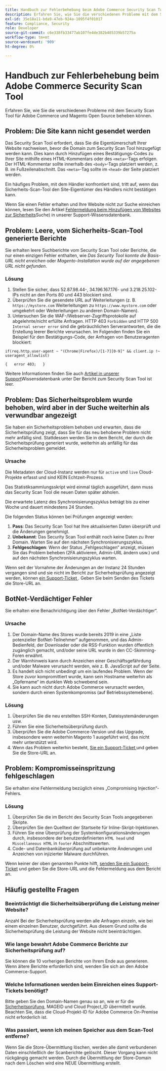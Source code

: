 ```yaml
---
title: Handbuch zur Fehlerbehebung beim Adobe Commerce Security Scan Tool
description: Erfahren Sie, wie Sie die verschiedenen Probleme mit dem Security Scan Tool für Adobe Commerce und Magento Open Source beheben können.
exl-id: 35e18a11-bda9-47eb-924a-1095f4f01017
feature: Compliance, Security
role: Developer
source-git-commit: c6e338fb33477ab107fe4de382b485339b57275a
workflow-type: tm+mt
source-wordcount: '909'
ht-degree: 0%

---
```


# Handbuch zur Fehlerbehebung beim Adobe Commerce Security Scan Tool

Erfahren Sie, wie Sie die verschiedenen Probleme mit dem Security Scan Tool für Adobe Commerce und Magento Open Source beheben können.

## Problem: Die Site kann nicht gesendet werden

Das Security Scan Tool erfordert, dass Sie die Eigentümerschaft Ihrer Website nachweisen, bevor die Domain zum Security Scan Tool hinzugefügt werden kann. Dies kann durch Hinzufügen eines Bestätigungs-Codes zu Ihrer Site mithilfe eines HTML-Kommentars oder des `<meta>`-Tags erfolgen. Der HTML-Kommentar sollte innerhalb des `<body>`-Tags platziert werden, z. B. im Fußzeilenabschnitt. Das `<meta>`-Tag sollte im `<head>` der Seite platziert werden.

Ein häufiges Problem, mit dem Händler konfrontiert sind, tritt auf, wenn das Sicherheits-Scan-Tool den Site-Eigentümer des Händlers nicht bestätigen kann.

Wenn Sie einen Fehler erhalten und Ihre Website nicht zur Suche einreichen können, lesen Sie den Artikel [Fehlermeldung beim Hinzufügen von Websites zur Sicherheits](/help/troubleshooting/miscellaneous/error-message-adding-site-into-security-scan.md)Suche) in unserer Support-Wissensdatenbank.

## Problem: Leere, vom Sicherheits-Scan-Tool generierte Berichte

Sie erhalten leere Suchberichte vom Security Scan Tool oder Berichte, die nur einen einzigen Fehler enthalten, wie *Das Security Tool konnte die Basis-URL nicht erreichen* oder *Magento-Installation wurde auf der angegebenen URL nicht gefunden*.

### Lösung

1. Stellen Sie sicher, dass 52.87.98.44-, 34.196.167.176- und 3.218.25.102-IPs nicht an den Ports 80 und 443 blockiert sind.
1. Überprüfen Sie die gesendete URL auf Weiterleitungen (z. B. `https://mystore.com` Weiterleitungen zu `https://www.mystore.com` oder umgekehrt oder Weiterleitungen zu anderen Domain-Namen).
1. Untersuchen Sie die WAF-/Webserver-Zugriffsprotokolle auf abgelehnte/nicht erfüllte Anfragen. HTTP 403 `Forbidden` und HTTP 500 `Internal server error` sind die gebräuchlichen Serverantworten, die die Erstellung leerer Berichte verursachen. Im Folgenden finden Sie ein Beispiel für den Bestätigungs-Code, der Anfragen von Benutzeragenten blockiert:

```code block
if(req.http.user-agent ~ "(Chrome|Firefox)/[1-7][0-9]" && client.ip !~ useragent_allowlist)

{   error 403;   }
```

Weitere Informationen finden Sie auch [ Artikel in unserer Support](/help/troubleshooting/miscellaneous/the-security-scan-tool-report-is-blank.md)Wissensdatenbank unter Der Bericht zum Security Scan Tool ist leer.

## Problem: Das Sicherheitsproblem wurde behoben, wird aber in der Suche weiterhin als verwundbar angezeigt

Sie haben ein Sicherheitsproblem behoben und erwarten, dass die Sicherheitsprüfung zeigt, dass Sie für das neu behobene Problem nicht mehr anfällig sind. Stattdessen werden Sie in dem Bericht, der durch die Sicherheitsprüfung generiert wurde, weiterhin als anfällig für das Sicherheitsproblem gemeldet.

### Ursache

Die Metadaten der Cloud-Instanz werden nur für `active` und `live` Cloud-Projekte erfasst und sind KEIN Echtzeit-Prozess.

Das Statistiksammlungsskript wird einmal täglich ausgeführt, dann muss das Security Scan Tool die neuen Daten später abholen.

Die erwartete Latenz des Synchronisierungszyklus beträgt bis zu einer Woche und dauert mindestens 24 Stunden.

Die folgenden Status können bei Prüfungen angezeigt werden:

1. **Pass**: Das Security Scan Tool hat Ihre aktualisierten Daten überprüft und die Änderungen genehmigt.
1. **Unbekannt**: Das Security Scan Tool enthält noch keine Daten zu Ihrer Domain. Warten Sie auf den nächsten Synchronisierungszyklus.
1. **Fehlgeschlagen**: Wenn der Status „Fehlgeschlagen“ anzeigt, müssen Sie das Problem beheben (2FA aktivieren, Admin-URL ändern usw.) und auf den nächsten Synchronisierungszyklus warten.

Wenn seit der Vornahme der Änderungen an der Instanz 24 Stunden vergangen sind und sie nicht im Bericht zur Sicherheitsprüfung angezeigt werden, können [ ein Support-Ticket ](/help/help-center-guide/help-center/magento-help-center-user-guide.md#submit-ticket). Geben Sie beim Senden des Tickets die Store-URL an.

## BotNet-Verdächtiger Fehler

Sie erhalten eine Benachrichtigung über den Fehler „BotNet-Verdächtiger“.

### Ursache

1. Der Domain-Name des Stores wurde bereits 2019 in eine „Liste potenzieller BotNet-Teilnehmer“ aufgenommen, und das Admin-Bedienfeld, der Downloader oder die RSS-Funktion wurden öffentlich zugänglich gemacht, und/oder seine URL wurde in den CC-Skimming-Foren erwähnt.
1. Der Warnhinweis kann durch Anzeichen einer Geschäftsgefährdung und/oder Malware verursacht werden, wie z. B. JavaScript auf der Seite.
1. Es handelt sich nicht unbedingt um ein laufendes Problem. Wenn der Store zuvor kompromittiert wurde, kann sein Hostname weiterhin als „Opfername“ im dunklen Web schwebend sein.
1. Sie kann auch nicht durch Adobe Commerce verursacht werden, sondern durch einen Systemkompromiss (auf Betriebssystemebene).

### Lösung

1. Überprüfen Sie die neu erstellten SSH-Konten, Dateisystemänderungen usw.
1. Führen Sie eine Sicherheitsüberprüfung durch.
1. Überprüfen Sie die Adobe Commerce-Version und das Upgrade, insbesondere wenn weiterhin Magento 1 ausgeführt wird, das nicht mehr unterstützt wird.
1. Wenn das Problem weiterhin besteht, [ Sie ein Support-Ticket ](/help/help-center-guide/help-center/magento-help-center-user-guide.md#submit-ticket) und geben Sie die Store-URL an.

## Problem: Kompromisseinspritzung fehlgeschlagen

Sie erhalten eine Fehlermeldung bezüglich eines „Compromising Injection“-Fehlers.

### Lösung

1. Überprüfen Sie die im Bericht des Security Scan Tools angegebenen Skripte.
1. Überprüfen Sie den Quelltext der Startseite für Inline-Skript-Injektionen.
1. Führen Sie eine Überprüfung der Systemkonfigurationsänderungen durch, insbesondere der benutzerdefinierten `HTML head` und `Miscellaneous HTML` in `footer` Abschnittswerten.
1. Code- und Datenbanküberprüfung auf unbekannte Änderungen und Anzeichen von injizierter Malware durchführen.

Wenn keiner der oben genannten Punkte hilft, [senden Sie ein Support-Ticket](/help/help-center-guide/help-center/magento-help-center-user-guide.md#submit-ticket) und geben Sie die Store-URL und die Fehlermeldung aus dem Bericht an.

## Häufig gestellte Fragen

### Beeinträchtigt die Sicherheitsüberprüfung die Leistung meiner Website?

Anzahl Bei der Sicherheitsprüfung werden alle Anfragen einzeln, wie bei einem einzelnen Benutzer, durchgeführt. Aus diesem Grund sollte die Sicherheitsprüfung die Leistung der Website nicht beeinträchtigen.

### Wie lange bewahrt Adobe Commerce Berichte zur Sicherheitsprüfung auf?

Sie können die 10 vorherigen Berichte von Ihrem Ende aus generieren. Wenn ältere Berichte erforderlich sind, wenden Sie sich an den Adobe Commerce-Support.

### Welche Informationen werden beim Einreichen eines Support-Tickets benötigt?

Bitte geben Sie den Domain-Namen genau so an, wie er für die [Sicherheitsprüfung](https://experienceleague.adobe.com/en/docs/experience-cloud-kcs/kbarticles/ka-26357), MAGEID und Cloud Project_ID übermittelt wurde. Beachten Sie, dass die Cloud-Projekt-ID für Adobe Commerce On-Premise nicht erforderlich ist.

### Was passiert, wenn ich meinen Speicher aus dem Scan-Tool entferne?

Wenn Sie die Store-Übermittlung löschen, werden alle damit verbundenen Daten einschließlich der Scanberichte gelöscht. Dieser Vorgang kann nicht rückgängig gemacht werden. Durch die Übermittlung der Store-Domain nach dem Löschen wird eine NEUE Übermittlung erstellt.
